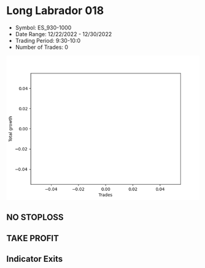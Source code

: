 # Long Labrador 018 
- Symbol: ES_930-1000
- Date Range: 12/22/2022 - 12/30/2022
- Trading Period: 9:30-10:0
- Number of Trades: 0

![Plot](LongLabrador018ES_930-1000.png)
## NO STOPLOSS














## TAKE PROFIT











## Indicator Exits

